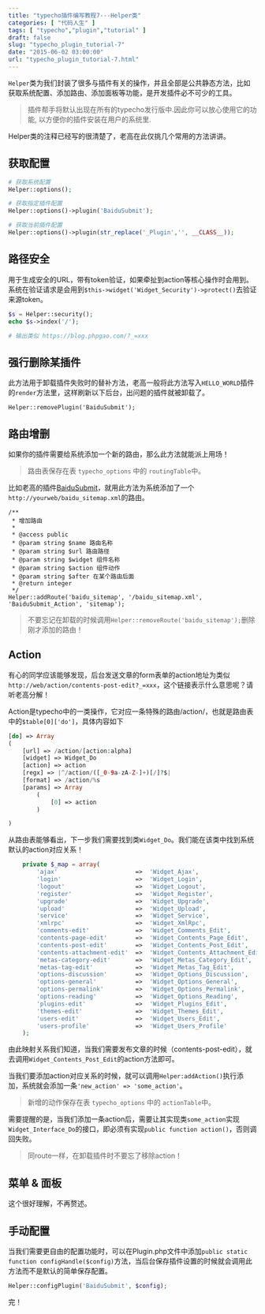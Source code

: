 ```yaml
---
title: "typecho插件编写教程7---Helper类"
categories: [ "代码人生" ]
tags: [ "typecho","plugin","tutorial" ]
draft: false
slug: "typecho_plugin_tutorial-7"
date: "2015-06-02 03:00:00"
url: "typecho_plugin_tutorial-7.html"
---
```


`Helper`类为我们封装了很多与插件有关的操作，并且全部是公共静态方法，比如获取系统配置、添加路由、添加面板等功能，是开发插件必不可少的工具。

> 插件帮手将默认出现在所有的typecho发行版中.因此你可以放心使用它的功能, 以方便你的插件安装在用户的系统里.

Helper类的注释已经写的很清楚了，老高在此仅挑几个常用的方法讲讲。

<!--more-->

## 获取配置

```php
# 获取系统配置
Helper::options();

# 获取指定插件配置
Helper::options()->plugin('BaiduSubmit');

# 获取当前插件配置
Helper::options()->plugin(str_replace('_Plugin','', __CLASS__));
```

## 路径安全

用于生成安全的URL，带有token验证，如果牵扯到action等核心操作时会用到。系统在验证请求是会用到`$this->widget('Widget_Security')->protect()`去验证来源token。

```php
$s = Helper::security();
echo $s->index('/');

# 输出类似 https://blog.phpgao.com/?_=xxx
```

## 强行删除某插件

此方法用于卸载插件失败时的替补方法，老高一般将此方法写入`HELLO_WORLD`插件的`render`方法里，这样刷新以下后台，出问题的插件就被卸载了。

```
Helper::removePlugin('BaiduSubmit');
```

## 路由增删

如果你的插件需要给系统添加一个新的路由，那么此方法就能派上用场！

> 路由表保存在表 `typecho_options` 中的 `routingTable`中。

比如老高的插件[BaiduSubmit][1]，就用此方法为系统添加了一个`http://yourweb/baidu_sitemap.xml`的路由。

```
/**
 * 增加路由
 *
 * @access public
 * @param string $name 路由名称
 * @param string $url 路由路径
 * @param string $widget 组件名称
 * @param string $action 组件动作
 * @param string $after 在某个路由后面
 * @return integer
 */
Helper::addRoute('baidu_sitemap', '/baidu_sitemap.xml', 'BaiduSubmit_Action', 'sitemap');
```

> 不要忘记在卸载的时候调用`Helper::removeRoute('baidu_sitemap');`删除刚才添加的路由！

## Action

有心的同学应该能够发现，后台发送文章的form表单的action地址为类似`http://web/action/contents-post-edit?_=xxx`，这个链接表示什么意思呢？请听老高分解！

Action是typecho中的一类操作，它对应一条特殊的路由/action/，也就是路由表中的`$table[0]['do']`，具体内容如下

```php
[do] => Array
(
    [url] => /action/[action:alpha]
    [widget] => Widget_Do
    [action] => action
    [regx] => |^/action/([_0-9a-zA-Z-]+)[/]?$|
    [format] => /action/%s
    [params] => Array
        (
            [0] => action
        )

)
```

从路由表能够看出，下一步我们需要找到类`Widget_Do`。我们能在该类中找到系统默认的action对应关系！

```php
    private $_map = array(
        'ajax'                      =>  'Widget_Ajax',
        'login'                     =>  'Widget_Login',
        'logout'                    =>  'Widget_Logout',
        'register'                  =>  'Widget_Register',
        'upgrade'                   =>  'Widget_Upgrade',
        'upload'                    =>  'Widget_Upload',
        'service'                   =>  'Widget_Service',
        'xmlrpc'                    =>  'Widget_XmlRpc',
        'comments-edit'             =>  'Widget_Comments_Edit',
        'contents-page-edit'        =>  'Widget_Contents_Page_Edit',
        'contents-post-edit'        =>  'Widget_Contents_Post_Edit',
        'contents-attachment-edit'  =>  'Widget_Contents_Attachment_Edit',
        'metas-category-edit'       =>  'Widget_Metas_Category_Edit',
        'metas-tag-edit'            =>  'Widget_Metas_Tag_Edit',
        'options-discussion'        =>  'Widget_Options_Discussion',
        'options-general'           =>  'Widget_Options_General',
        'options-permalink'         =>  'Widget_Options_Permalink',
        'options-reading'           =>  'Widget_Options_Reading',
        'plugins-edit'              =>  'Widget_Plugins_Edit',
        'themes-edit'               =>  'Widget_Themes_Edit',
        'users-edit'                =>  'Widget_Users_Edit',
        'users-profile'             =>  'Widget_Users_Profile'
    );
```

由此映射关系我们知道，当我们需要发布文章的时候（contents-post-edit），就去调用`Widget_Contents_Post_Edit`的action方法即可。

当我们要添加action对应关系的时候，就可以调用`Helper:addAction()`执行添加，系统就会添加一条`'new_action' => 'some_action'`。

> 新增的动作保存在表 `typecho_options` 中的 `actionTable`中。

需要提醒的是，当我们添加一条action后，需要让其实现类`some_action`实现`Widget_Interface_Do`的接口，即必须有实现`public function action()`，否则调回失败。

> 同route一样，在卸载插件时不要忘了移除action！

## 菜单 & 面板

这个很好理解，不再赘述。

## 手动配置

当我们需要更自由的配置功能时，可以在Plugin.php文件中添加`public static function configHandle($config)`方法，当后台保存插件设置的时候就会调用此方法而不是默认的简单保存配置。

```php
Helper::configPlugin('BaiduSubmit', $config);
```

完！

  [1]: https://blog.phpgao.com/typecho_plugin_baidusubmit.html